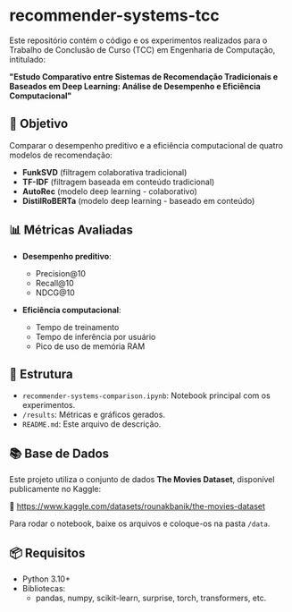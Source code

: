 # recommender-systems-tcc
Este repositório contém o código e os experimentos realizados para o Trabalho de Conclusão de Curso (TCC) em Engenharia de Computação, intitulado:

**"Estudo Comparativo entre Sistemas de Recomendação Tradicionais e Baseados em Deep Learning: Análise de Desempenho e Eficiência Computacional"**

## 📌 Objetivo

Comparar o desempenho preditivo e a eficiência computacional de quatro modelos de recomendação:

- **FunkSVD** (filtragem colaborativa tradicional)
- **TF-IDF** (filtragem baseada em conteúdo tradicional)
- **AutoRec** (modelo deep learning - colaborativo)
- **DistilRoBERTa** (modelo deep learning - baseado em conteúdo)

## 📊 Métricas Avaliadas

- **Desempenho preditivo**:
  - Precision@10
  - Recall@10
  - NDCG@10

- **Eficiência computacional**:
  - Tempo de treinamento
  - Tempo de inferência por usuário
  - Pico de uso de memória RAM

## 📁 Estrutura

- `recommender-systems-comparison.ipynb`: Notebook principal com os experimentos.
- `/results`: Métricas e gráficos gerados.
- `README.md`: Este arquivo de descrição.

## 📚 Base de Dados

Este projeto utiliza o conjunto de dados **The Movies Dataset**, disponível publicamente no Kaggle:

🔗 https://www.kaggle.com/datasets/rounakbanik/the-movies-dataset

Para rodar o notebook, baixe os arquivos e coloque-os na pasta `/data`.



## 📦 Requisitos

- Python 3.10+
- Bibliotecas:
  - pandas, numpy, scikit-learn, surprise, torch, transformers, etc.
